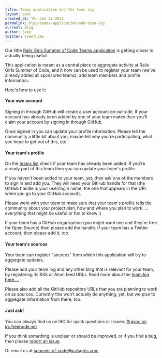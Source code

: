 ```yaml
---
title: Teams application and the team log
layout: post
created_at: Thu Jun 22 2013
permalink: blog/teams-application-and-team-log
current: blog
author: Sven
twitter: svenfuchs
---
```


Our little [Rails Girls Summer of Code Teams application](http://teams.railsgirlssummerofcode.org/teams)
is getting closer to actually being useful.

This application is meant as a central place to aggregate activity at
Rails Girls Summer of Code, and it now can be used to register your team (we've
already added all sponsored teams), add team members and profile information.

Here's how to use it:

#### Your own account

Signing in through GitHub will create a user account on our side. If your account
has already been added by one of your team mates then you'll claim your account
by signing in through GitHub.

Once signed in you can update your profile information. Please tell the
community a little bit about you, maybe tell why you're participating, what you
hope to get out of this, etc.

#### Your team's profile

On the [teams list](http://teams.railsgirlssummerofcode.org/teams) check if
your team has already been added. If you're already part of this team then you
can update your team's profile.

If you haven't been added to your team, yet, then ask one of the members to
sign in and add you. They will need your GitHub handle for that (the GitHub
handle is your user/login name, the one that appears in the URL when you go to
your GitHub account).

Please work with your team to make sure that your team's profile tells the
community about your project plan, how and where you plan to work, ... everything
that might be useful or fun to know :)

If your team has a GitHub organization (you might want one and they're free
for Open Source) then please add the handle. If your team has a Twitter
account, then please add it, too.

#### Your team's sources

Your team can register "sources" from which this application will try to
aggregate updates.

Please add your team log and any other blog that is relevant for your team,
by registering its RSS or Atom feed URLs. Read more about the
[team log here ...](http://railsgirlssummerofcode.org/team-log)

Please also add all the GitHub repository URLs that you are planning to
work on as sources.  Currently this won't actually do anything, yet, but we
plan to aggregate information from there, too.

#### Just ask!

You can always find us on IRC for quick questions or issues:
[#rgsoc on irc.freenode.net](irc://irc.freenode.net#rgsoc)

If you think something is unclear or should be improved, or if you find a
bug, then please [report an issue](https://github.com/rails-girls-summer-of-code/rgsoc-teams/issues).

Or email us at [summer-of-code@railsgirls.com](mailto:summer-of-code@railsgirls.com)


